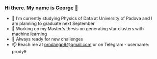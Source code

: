 ### Hi there. My name is George 👋

- 🔭 I’m currently studying Physics of Data at University of Padova and I am planning to graduate next September
- 👯 Working on my Master's thesis on generating star clusters with machine learning
- 🌱 Always ready for new challenges
- 📫 Reach me at prodangp9@gmail.com or on Telegram - username: prody9 


